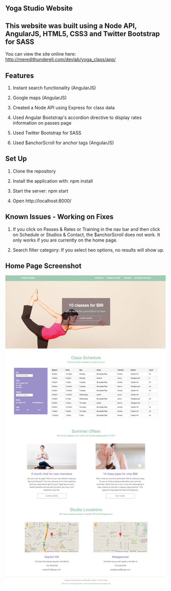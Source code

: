 ## Yoga Studio Website

## This website was built using a Node API, AngularJS, HTML5, CSS3 and Twitter Bootstrap for SASS 

You can view the site online here: http://meredithunderell.com/devlab/yoga_class/app/

## Features

1) Instant search functionality (AngularJS)

2) Google maps (AngularJS)

3) Created a Node API using Express for class data

4) Used Angular Bootstrap's accordion directive to display rates information on passes page

5) Used Twitter Bootstrap for SASS 

6) Used $anchorScroll for anchor tags (AngularJS)

## Set Up

1) Clone the repository

2) Install the application with: npm install

3) Start the server: npm start

4) Open http://localhost:8000/

## Known Issues - Working on Fixes

1) If you click on Passes & Rates or Training in the nav bar and then click on Schedule or Studios & Contact, the $anchorScroll does not work. It only works if you are currently on the home page.

2) Search filter category: If you select two options, no results will show up.

## Home Page Screenshot

![screenshot](/app/img/yoga-class-v1.3.png)